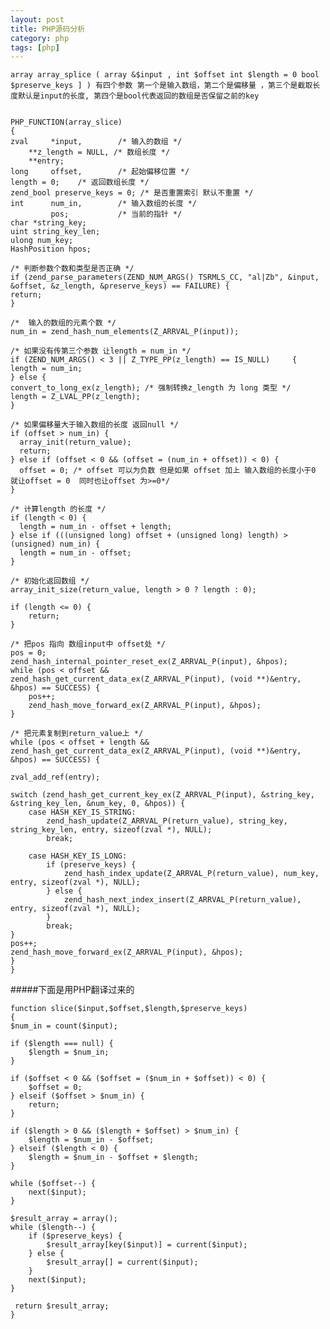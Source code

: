 ```yaml
---
layout: post
title: PHP源码分析
category: php
tags: [php]
---
```


    array array_splice ( array &$input , int $offset int $length = 0 bool $preserve_keys ] ) 有四个参数 第一个是输入数组，第二个是偏移量 ，第三个是截取长度默认是input的长度, 第四个是bool代表返回的数组是否保留之前的key


    PHP_FUNCTION(array_slice)
    {
    zval     *input,        /* 输入的数组 */
        **z_length = NULL, /* 数组长度 */ 
        **entry;        
    long     offset,        /* 起始偏移位置 */
    length = 0;    /* 返回数组长度 */
    zend_bool preserve_keys = 0; /* 是否重置索引 默认不重置 */
    int      num_in,        /* 输入数组的长度 */
             pos;           /* 当前的指针 */
    char *string_key;
    uint string_key_len;
    ulong num_key;
    HashPosition hpos;

    /* 判断参数个数和类型是否正确 */
    if (zend_parse_parameters(ZEND_NUM_ARGS() TSRMLS_CC, "al|Zb", &input, &offset, &z_length, &preserve_keys) == FAILURE) {
    return;
    }

    /*  输入的数组的元素个数 */
    num_in = zend_hash_num_elements(Z_ARRVAL_P(input));

    /* 如果没有传第三个参数 让length = num_in */
    if (ZEND_NUM_ARGS() < 3 || Z_TYPE_PP(z_length) == IS_NULL)     {
    length = num_in;
    } else {
    convert_to_long_ex(z_length); /* 强制转换z_length 为 long 类型 */
    length = Z_LVAL_PP(z_length); 
    }

    /* 如果偏移量大于输入数组的长度 返回null */
    if (offset > num_in) {
      array_init(return_value);
      return;
    } else if (offset < 0 && (offset = (num_in + offset)) < 0) {
      offset = 0; /* offset 可以为负数 但是如果 offset 加上 输入数组的长度小于0 就让offset = 0  同时也让offset 为>=0*/
    }

    /* 计算length 的长度 */
    if (length < 0) {
      length = num_in - offset + length;
    } else if (((unsigned long) offset + (unsigned long) length) > (unsigned) num_in) {
      length = num_in - offset;
    }

    /* 初始化返回数组 */
    array_init_size(return_value, length > 0 ? length : 0);

    if (length <= 0) {
        return;
    }

    /* 把pos 指向 数组input中 offset处 */
    pos = 0;
    zend_hash_internal_pointer_reset_ex(Z_ARRVAL_P(input), &hpos);
    while (pos < offset && zend_hash_get_current_data_ex(Z_ARRVAL_P(input), (void **)&entry, &hpos) == SUCCESS) {
        pos++;
        zend_hash_move_forward_ex(Z_ARRVAL_P(input), &hpos);
    }

    /* 把元素复制到return_value上 */
    while (pos < offset + length && zend_hash_get_current_data_ex(Z_ARRVAL_P(input), (void **)&entry, &hpos) == SUCCESS) {

    zval_add_ref(entry);

    switch (zend_hash_get_current_key_ex(Z_ARRVAL_P(input), &string_key, &string_key_len, &num_key, 0, &hpos)) {
        case HASH_KEY_IS_STRING:
            zend_hash_update(Z_ARRVAL_P(return_value), string_key, string_key_len, entry, sizeof(zval *), NULL);
            break;

        case HASH_KEY_IS_LONG:
            if (preserve_keys) {
                zend_hash_index_update(Z_ARRVAL_P(return_value), num_key, entry, sizeof(zval *), NULL);
            } else {
                zend_hash_next_index_insert(Z_ARRVAL_P(return_value), entry, sizeof(zval *), NULL);
            }
            break;
    }
    pos++;
    zend_hash_move_forward_ex(Z_ARRVAL_P(input), &hpos);
    }
    }
#####下面是用PHP翻译过来的

    function slice($input,$offset,$length,$preserve_keys)
    {
    $num_in = count($input);

    if ($length === null) {
        $length = $num_in;
    }

    if ($offset < 0 && ($offset = ($num_in + $offset)) < 0) {
        $offset = 0;
    } elseif ($offset > $num_in) {
        return;
    }

    if ($length > 0 && ($length + $offset) > $num_in) {
        $length = $num_in - $offset;
    } elseif ($length < 0) {
        $length = $num_in - $offset + $length;
    }

    while ($offset--) {
        next($input);
    }

    $result_array = array();
    while ($length--) {
        if ($preserve_keys) {
            $result_array[key($input)] = current($input);
        } else {
            $result_array[] = current($input);
        }
        next($input);
    }

     return $result_array;
    }